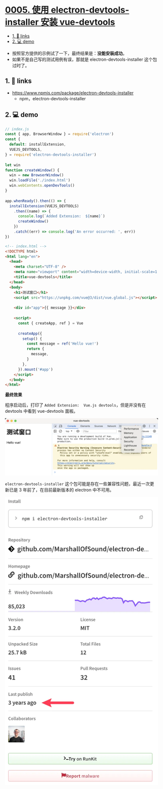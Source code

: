 # [0005. 使用 electron-devtools-installer 安装 vue-devtools](https://github.com/Tdahuyou/electron/tree/main/0005.%20%E4%BD%BF%E7%94%A8%20electron-devtools-installer%20%E5%AE%89%E8%A3%85%20vue-devtools)

<!-- region:toc -->
- [1. 🔗 links](#1--links-2)
- [2. 💻 demo](#2--demo-1)
<!-- endregion:toc -->
- 按照官方提供的示例试了一下，最终结果是：**没能安装成功**。
- 如果不是自己写的测试用例有误，那就是 electron-devtools-installer 这个包过时了。

## 1. 🔗 links

- https://www.npmjs.com/package/electron-devtools-installer
  - npm，electron-devtools-installer

## 2. 💻 demo

```js
// index.js
const { app, BrowserWindow } = require('electron')
const {
  default: installExtension,
  VUEJS_DEVTOOLS,
} = require('electron-devtools-installer')

let win
function createWindow() {
  win = new BrowserWindow()
  win.loadFile('./index.html')
  win.webContents.openDevTools()
}

app.whenReady().then(() => {
  installExtension(VUEJS_DEVTOOLS)
    .then((name) => {
      console.log(`Added Extension:  ${name}`)
      createWindow()
    })
    .catch((err) => console.log('An error occurred: ', err))
})
```

```html
<!-- index.html -->
<!DOCTYPE html>
<html lang="en">
  <head>
    <meta charset="UTF-8" />
    <meta name="viewport" content="width=device-width, initial-scale=1.0" />
    <title>vue-devtools</title>
  </head>
  <body>
    <h1>测试窗口</h1>
    <script src="https://unpkg.com/vue@3/dist/vue.global.js"></script>

    <div id="app">{{ message }}</div>

    <script>
      const { createApp, ref } = Vue

      createApp({
        setup() {
          const message = ref('Hello vue!')
          return {
            message,
          }
        },
      }).mount('#app')
    </script>
  </body>
</html>
```

**最终效果**

程序启动后，打印了 `Added Extension:  Vue.js devtools`，但是并没有在 devtools 中看到 vue-devtools 面板。

![](md-imgs/2024-10-13-21-10-15.png)

`electron-devtools-installer` 这个包可能是存在一些兼容性问题，最近一次更新已是 3 年前了，在目前最新版本的 electron 中不可用。

![](md-imgs/2024-10-13-21-10-33.png)







